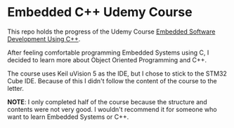 # Embedded C++ Udemy Course

This repo holds the progress of the Udemy Course [Embedded Software Development Using C++](https://www.udemy.com/course/embedded-software-development-using-cpp). 

After feeling comfortable programming Embedded Systems using C, I decided to learn more about Object Oriented Programming and C++.  

The course uses Keil uVision 5 as the IDE, but I chose to stick to the STM32 Cube IDE. Because of this I didn't follow the content of the course to the letter. 

**NOTE**: I only completed half of the course because the structure and contents were not very good. I wouldn't recommend it for someone who want to learn Embedded Systems or C++.
